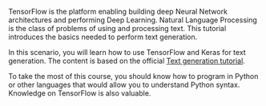 TensorFlow is the platform enabling building deep Neural Network architectures and performing Deep Learning. Natural Language Processing is the class of problems of using and processing text. This tutorial introduces the basics needed to perform text generation.

In this scenario, you will learn how to use TensorFlow and Keras for text generation. The content is based on the official [Text generation tutorial](https://www.tensorflow.org/tutorials/sequences/text_generation).

To take the most of this course, you should know how to program in Python or other languages that would allow you to understand Python syntax. Knowledge on TensorFlow is also valuable.
